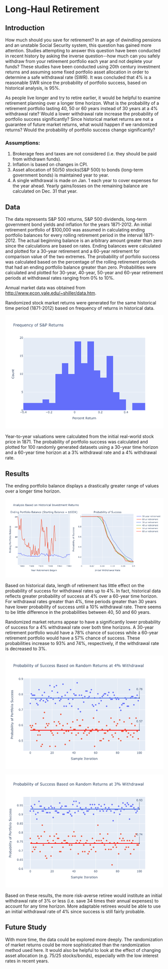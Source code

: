 # Long-Haul Retirement

## Introduction

How much should you save for retirement? In an age of dwindling pensions and an unstable Social Security system, this question has gained more attention. Studies attempting to answer this question have been conducted in recent history by asking the inverse question--how much can you safely withdraw from your retirement portfolio each year and not deplete your funds? These studies have been conducted using 20th century investment returns and assuming some fixed portfolio asset allocation in order to determine a safe withdrawal rate (SWR). It was concluded that 4% is a reasonable SWR since the probability of portfolio success, based on historical analysis, is 95%.

As people live longer and try to retire earlier, it would be helpful to examine retirement planning over a longer time horizon. What is the probability of a retirement portfolio lasting 40, 50 or 60 years instead of 30 years at a 4% withdrawal rate? Would a lower withdrawal rate increase the probability of portfolio success significantly? Since historical market returns are not a guarantee of future market returns, what would happen if we randomized returns? Would the probability of portfolio success change significantly?


### Assumptions:
1. Brokerage fees and taxes are not considered (i.e. they should be paid from withdrawn funds).
2. Inflation is based on changes in CPI.
3. Asset allocation of 50/50 stocks(S&P 500) to bonds (long-term government bonds) is maintained year to year.
4. A single withdrawal is made on Jan. 1 each year to cover expenses for the year ahead. Yearly gains/losses on the remaining balance are calculated on Dec. 31 that year.

## Data

The data represents S&P 500 returns, S&P 500 dividends, long-term government bond yields and inflation for the years 1871-2012. An initial retirement portfolio of $100,000 was assumed in calculating ending portfolio balances for every rolling retirement period in the interval 1871-2012. The actual beginning balance is an arbitrary amount greater than zero since the calculations are based on rates. Ending balances were calculated and plotted for a 30-year retirement and a 60-year retirement for comparison value of the two extremes. The probability of porfolio success was calculated based on the percentage of the rolling retirement periods that had an ending portfolio balance greater than zero. Probabilities were calculated and plotted for 30-year, 40-year, 50-year and 60-year retirement periods at withdrawal rates ranging from 0% to 10%.

Annual market data was obtained from http://www.econ.yale.edu/~shiller/data.htm.

Randomized stock market returns were generated for the same historical time period (1871-2012) based on frequency of returns in historical data. 

![Histogram for historical market returns](images/annual_returns_frequency.png)

Year-to-year valuations were calculated from the initial real-world stock price in 1871. The probability of portfolio success was calculated and plotted for 100 randomly generated datasets using a 30-year time horizon and a 60-year time horizon at a 3% withdrawal rate and a 4% withdrawal rate.

## Results

The ending portfolio balance displays a drastically greater range of values over a longer time horizon.

![Line Plot comparing ending balances & probabilities](images/portfolio_success_historical_4pct.png)

Based on historical data, length of retirement has little effect on the probability of success for withdrawal rates up to 4%. In fact, historical data reflects greater probability of success at 4% over a 60-year time horizon. For withdrawal rates greater than 4%, time periods greater than 30 years have lower probability of success until a 10% withdrawal rate. There seems to be little difference in the probabilities between 40, 50 and 60 years.

Randomized market returns appear to have a significantly lower probability of success for a 4% withdrawal rate over both time horizons. A 30-year retirement portfolio would have a 78% chance of success while a 60-year retirement portfolio would have a 57% chance of success. These probabilities increase to 93% and 74%, respectively, if the withdrawal rate is decreased to 3%.

![Scatter plot of probabilities based on randomized data, 4%](images/portfolio_success_random_4pct.png)

![Scatter plot of probabilities based on randomized data, 3%](images/portfolio_success_random_3pct.png)

Based on these results, the more risk-averse retiree would institute an initial withdrawal rate of 3% or less (i.e. save 34 times their annual expenses) to account for any time horizon. More adaptable retirees would be able to use an initial withdrawal rate of 4% since success is still fairly probable.

## Future Study

With more time, the data could be explored more deeply. The randomization of market returns could be more sophisticated than the randomization method used here. It would also be helpful to look at the effect of changing asset allocation (e.g. 75/25 stocks/bonds), especially with the low interest rates in recent years. 
